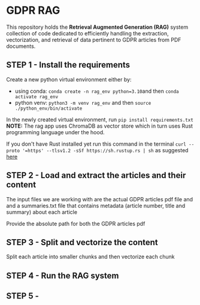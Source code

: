 # GDPR RAG 

This repository holds the **Retrieval Augmented Generation (RAG)** system collection of code dedicated to efficiently handling the extraction, vectorization, and retrieval of data pertinent to GDPR articles from PDF documents. 

## STEP 1 - Install the requirements
Create a new python virtual environment either by:
- using conda: `conda create -n rag_env python=3.10`and then `conda activate rag_env` 
- python venv: `python3 -m venv rag_env` and then `source ./python_env/bin/activate`

In the newly created virtual environment, run `pip install requirements.txt`
**NOTE:** The rag app uses ChromaDB as vector store which in turn uses Rust programming language under the hood.

If you don't have Rust installed yet run this command in the terminal `curl --proto '=https' --tlsv1.2 -sSf https://sh.rustup.rs | sh` as suggested [here](https://rustup.rs/)


## STEP 2 - Load and extract the articles and their content
The input files we are working with are the actual GDPR articles pdf file and and a summaries.txt file that contains metadata (article number, title and summary) about each article 

Provide the absolute path for both the GDPR articles pdf

## STEP 3 - Split and vectorize the content
Split each article into smaller chunks and then vectorize each chunk

## STEP 4 - Run the RAG system


## STEP 5 - 
